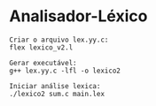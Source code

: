 # Analisador-Léxico

    Criar o arquivo lex.yy.c:
    flex lexico_v2.l

    Gerar executável:
    g++ lex.yy.c -lfl -o lexico2

    Iniciar análise lexica:
    ./lexico2 sum.c main.lex

   
